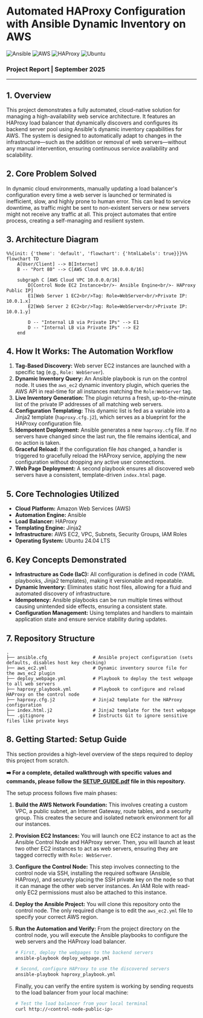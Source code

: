 # Automated HAProxy Configuration with Ansible Dynamic Inventory on AWS

![Ansible](https://img.shields.io/badge/Ansible-5.x-EE0000?style=for-the-badge&logo=ansible)
![AWS](https://img.shields.io/badge/AWS-EC2%20%26%20VPC-FF9900?style=for-the-badge&logo=amazon-aws)
![HAProxy](https://img.shields.io/badge/HAProxy-2.x-00B9F5?style=for-the-badge&logo=haproxy)
![Ubuntu](https://img.shields.io/badge/Ubuntu-24.04-E95420?style=for-the-badge&logo=ubuntu)

### Project Report | September 2025

---

## 1. Overview

This project demonstrates a fully automated, cloud-native solution for managing a high-availability web service architecture. It features an HAProxy load balancer that dynamically discovers and configures its backend server pool using Ansible's dynamic inventory capabilities for AWS. The system is designed to automatically adapt to changes in the infrastructure—such as the addition or removal of web servers—without any manual intervention, ensuring continuous service availability and scalability.

## 2. Core Problem Solved

In dynamic cloud environments, manually updating a load balancer's configuration every time a web server is launched or terminated is inefficient, slow, and highly prone to human error. This can lead to service downtime, as traffic might be sent to non-existent servers or new servers might not receive any traffic at all. This project automates that entire process, creating a self-managing and resilient system.

## 3. Architecture Diagram
```mermaid
%%{init: {'theme': 'default', 'flowchart': {'htmlLabels': true}}}%%
flowchart TD
    A[User/Client] --> B[Internet]
    B -- "Port 80" --> C[AWS Cloud VPC 10.0.0.0/16]

    subgraph C [AWS Cloud VPC 10.0.0.0/16]
        D[Control Node EC2 Instance<br/>- Ansible Engine<br/>- HAProxy Public IP]
        E1[Web Server 1 EC2<br/>Tag: Role=WebServer<br/>Private IP: 10.0.1.x]
        E2[Web Server 2 EC2<br/>Tag: Role=WebServer<br/>Private IP: 10.0.1.y]

        D -- "Internal LB via Private IPs" --> E1
        D -- "Internal LB via Private IPs" --> E2
    end
```
## 4. How It Works: The Automation Workflow

1.  **Tag-Based Discovery:** Web server EC2 instances are launched with a specific tag (e.g., `Role: WebServer`).
2.  **Dynamic Inventory Query:** An Ansible playbook is run on the control node. It uses the `aws_ec2` dynamic inventory plugin, which queries the AWS API in real-time for all instances matching the `Role:WebServer` tag.
3.  **Live Inventory Generation:** The plugin returns a fresh, up-to-the-minute list of the private IP addresses of all matching web servers.
4.  **Configuration Templating:** This dynamic list is fed as a variable into a Jinja2 template (`haproxy.cfg.j2`), which serves as a blueprint for the HAProxy configuration file.
5.  **Idempotent Deployment:** Ansible generates a new `haproxy.cfg` file. If no servers have changed since the last run, the file remains identical, and no action is taken.
6.  **Graceful Reload:** If the configuration file *has* changed, a handler is triggered to gracefully reload the HAProxy service, applying the new configuration without dropping any active user connections.
7.  **Web Page Deployment:** A second playbook ensures all discovered web servers have a consistent, template-driven `index.html` page.

## 5. Core Technologies Utilized

* **Cloud Platform:** Amazon Web Services (AWS)
* **Automation Engine:** Ansible
* **Load Balancer:** HAProxy
* **Templating Engine:** Jinja2
* **Infrastructure:** AWS EC2, VPC, Subnets, Security Groups, IAM Roles
* **Operating System:** Ubuntu 24.04 LTS

## 6. Key Concepts Demonstrated

* **Infrastructure as Code (IaC):** All configuration is defined in code (YAML playbooks, Jinja2 templates), making it versionable and repeatable.
* **Dynamic Inventory:** Eliminates static host files, allowing for a fluid and automated discovery of infrastructure.
* **Idempotency:** Ansible playbooks can be run multiple times without causing unintended side effects, ensuring a consistent state.
* **Configuration Management:** Using templates and handlers to maintain application state and ensure service stability during updates.

## 7. Repository Structure
```text
.
├── ansible.cfg                 # Ansible project configuration (sets defaults, disables host key checking)
├── aws_ec2.yml                 # Dynamic inventory source file for the aws_ec2 plugin
├── deploy_webpage.yml          # Playbook to deploy the test webpage to all web servers
├── haproxy_playbook.yml        # Playbook to configure and reload HAProxy on the control node
├── haproxy.cfg.j2              # Jinja2 template for the HAProxy configuration
├── index.html.j2               # Jinja2 template for the test webpage
└── .gitignore                  # Instructs Git to ignore sensitive files like private keys
```
## 8. Getting Started: Setup Guide

This section provides a high-level overview of the steps required to deploy this project from scratch.

**➡️ For a complete, detailed walkthrough with specific values and commands, please follow the [SETUP_GUIDE.pdf](SETUP_GUIDE.pdf) file in this repository.**

The setup process follows five main phases:

1.  **Build the AWS Network Foundation:**
    This involves creating a custom VPC, a public subnet, an Internet Gateway, route tables, and a security group. This creates the secure and isolated network environment for all our instances.

2.  **Provision EC2 Instances:**
    You will launch one EC2 instance to act as the Ansible Control Node and HAProxy server. Then, you will launch at least two other EC2 instances to act as web servers, ensuring they are tagged correctly with `Role: WebServer`.

3.  **Configure the Control Node:**
    This step involves connecting to the control node via SSH, installing the required software (Ansible, HAProxy), and securely placing the SSH private key on the node so that it can manage the other web server instances. An IAM Role with read-only EC2 permissions must also be attached to this instance.

4.  **Deploy the Ansible Project:**
    You will clone this repository onto the control node. The only required change is to edit the `aws_ec2.yml` file to specify your correct AWS region.

5.  **Run the Automation and Verify:**
    From the project directory on the control node, you will execute the Ansible playbooks to configure the web servers and the HAProxy load balancer.
    ```bash
    # First, deploy the webpages to the backend servers
    ansible-playbook deploy_webpage.yml

    # Second, configure HAProxy to use the discovered servers
    ansible-playbook haproxy_playbook.yml
    ```
    Finally, you can verify the entire system is working by sending requests to the load balancer from your local machine:
    ```bash
    # Test the load balancer from your local terminal
    curl http://<control-node-public-ip>
    ```

